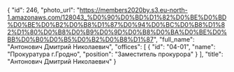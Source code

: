 {
    "id": 246,
    "photo_url": "https://members2020by.s3.eu-north-1.amazonaws.com/128043_%D0%90%D0%BD%D1%82%D0%BE%D0%BD%D0%BE%D0%B2%D0%B8%D1%87%D0%94%D0%BC%D0%B8%D1%82%D1%80%D0%B8%D0%B9%D0%9D%D0%B8%D0%BA%D0%BE%D0%BB%D0%B0%D0%B5%D0%B2%D0%B8%D1%87",
    "full_name": "Антонович Дмитрий Николаевич",
    "offices": [
        {
            "id": "04-01",
            "name": "Прокуратура г.Гродно",
            "position": "Заместитель прокурора"
        }
    ],
    "title": "Антонович Дмитрий Николаевич"
}